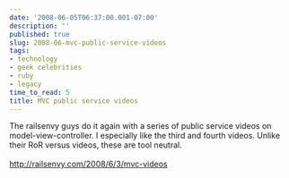```yaml
---
date: '2008-06-05T06:37:00.001-07:00'
description: ''
published: true
slug: 2008-06-mvc-public-service-videos
tags:
- technology
- geek celebrities
- ruby
- legacy
time_to_read: 5
title: MVC public service videos
---
```


The railsenvy guys do it again with a series of public service videos on model-view-controller.  I especially like the third and fourth videos.  Unlike their RoR versus videos, these are tool neutral.<br /><br /><a href="http://railsenvy.com/2008/6/3/mvc-videos">http://railsenvy.com/2008/6/3/mvc-videos</a>
